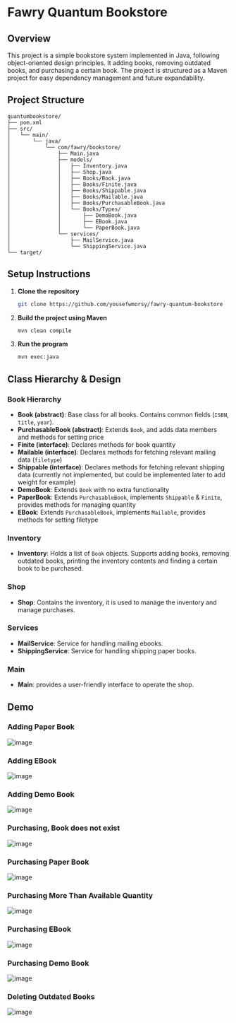 # Fawry Quantum Bookstore

## Overview
This project is a simple bookstore system implemented in Java, following object-oriented design principles. It adding books, removing outdated books, and purchasing a certain book. The project is structured as a Maven project for easy dependency management and future expandability.

## Project Structure
```
quantumbookstore/
├── pom.xml
├── src/
│   └── main/
│       └── java/
│           └── com/fawry/bookstore/
│               ├── Main.java
│               ├── models/
│               │   ├── Inventory.java
│               │   ├── Shop.java
│               │   ├── Books/Book.java
│               │   ├── Books/Finite.java
│               │   ├── Books/Shippable.java
│               │   ├── Books/Mailable.java
│               │   ├── Books/PurchasableBook.java
│               │   └── Books/Types/
│               │       ├── DemoBook.java
│               │       ├── EBook.java
│               │       └── PaperBook.java
│               └── services/
│                   ├── MailService.java
│                   └── ShippingService.java
└── target/
```

## Setup Instructions
1. **Clone the repository**
   ```sh
   git clone https://github.com/yousefwmorsy/fawry-quantum-bookstore
   ```
2. **Build the project using Maven**
   ```sh
   mvn clean compile
   ```
3. **Run the program**
   ```sh
   mvn exec:java
   ```


## Class Hierarchy & Design

### Book Hierarchy
- **Book (abstract)**: Base class for all books. Contains common fields (`ISBN`, `title`, `year`).
- **PurchasableBook (abstract)**: Extends `Book`, and adds data members and methods for setting price
- **Finite (interface)**: Declares methods for book quantity
- **Mailable (interface)**: Declares methods for fetching relevant mailing data (`filetype`)
- **Shippable (interface)**: Declares methods for fetching relevant shipping data (currently not implemented, but could be implemented later to add weight for example)
- **DemoBook**: Extends `Book` with no extra functionality
- **PaperBook**: Extends `PurchasableBook`, implements `Shippable` & `Finite`, provides methods for managing quantity
- **EBook**: Extends `PurchasableBook`, implements `Mailable`, provides methods for setting filetype

### Inventory
- **Inventory**: Holds a list of `Book` objects. Supports adding books, removing outdated books, printing the inventory contents and finding a certain book to be purchased.

### Shop
- **Shop**: Contains the inventory, it is used to manage the inventory and manage purchases.


### Services
- **MailService**: Service for handling mailing ebooks.
- **ShippingService**: Service for handling shipping paper books.


### Main
- **Main**: provides a user-friendly interface to operate the shop.

## Demo
### Adding Paper Book
![image](https://github.com/user-attachments/assets/a1d4e9f6-5662-46de-a7ee-8429d8297e1c)

### Adding EBook
![image](https://github.com/user-attachments/assets/ec8b9ef0-c2eb-4131-923d-27ffa7775e7a)

### Adding Demo Book
![image](https://github.com/user-attachments/assets/f70c42b5-3a4c-4c4d-aa85-6e7fe0463aa0)

### Purchasing, Book does not exist
![image](https://github.com/user-attachments/assets/a7ad3a9c-a63a-4256-a46a-f7aa9280646c)

### Purchasing Paper Book
![image](https://github.com/user-attachments/assets/303f3c7f-143c-48dd-9c77-a805bc719e07)

### Purchasing More Than Available Quantity
![image](https://github.com/user-attachments/assets/a380e784-2565-453a-b950-7c248a138c36)

### Purchasing EBook
![image](https://github.com/user-attachments/assets/b1b9db5a-6347-4893-baab-6de9bea5a2d2)

### Purchasing Demo Book
![image](https://github.com/user-attachments/assets/cebd5590-a188-4547-9b2f-3f2a55466c3f)

### Deleting Outdated Books
![image](https://github.com/user-attachments/assets/21ab9c7f-459b-46ba-8a2a-be7d5074b219)




